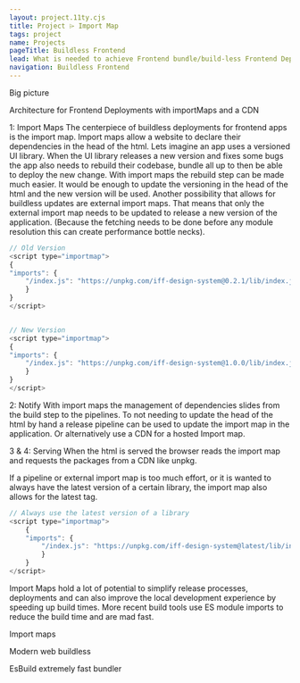 ```yaml
---
layout: project.11ty.cjs
title: Project ⌲ Import Map
tags: project
name: Projects
pageTitle: Buildless Frontend
lead: What is needed to achieve Frontend bundle/build-less Frontend Deployments, what could be a possible deployment architecture and what are the benefits. This example steps through the possible integration of a Pattern Library into a web project.
navigation: Buildless Frontend
---
```


<iff-title level="3">Big picture</iff-title>

<iff-text styling="label">Architecture for Frontend Deployments with importMaps and a CDN</iff-text>
<iff-svg style="padding-top: 24px; padding-bottom: 24px;" src="/img/frontend.svg"></svg>

<iff-title level="3">1: Import Maps</iff-title>
<iff-text>The centerpiece of buildless deployments for frontend apps is the import map. Import maps allow a website to declare their dependencies in the head of the html. Lets imagine an app uses a versioned UI library. When the UI library releases a new version and fixes some bugs the app also needs to rebuild their codebase, bundle all up to then be able to deploy the new change.</iff-text>
<iff-text>With import maps the rebuild step can be made much easier. It would be enough to update the versioning in the head of the html and the new version will be used. Another possibility that allows for buildless updates are external import maps. That means that only the external import map needs to be updated to release a new version of the application. (Because the fetching needs to be done before any module resolution this can create performance bottle necks).</iff-text>

```js
// Old Version
<script type="importmap">
{
"imports": {
    "/index.js": "https://unpkg.com/iff-design-system@0.2.1/lib/index.js?module"
    }
}
</script>


// New Version
<script type="importmap">
{
"imports": {
    "/index.js": "https://unpkg.com/iff-design-system@1.0.0/lib/index.js?module"
    }
}
</script>

```

<iff-title level="3">2: Notify</iff-title>
<iff-text>With import maps the management of dependencies slides from the build step to the pipelines. To not needing to update the head of the html by hand a release pipeline can be used to update the import map in the application. Or alternatively use a CDN for a hosted Import map.</iff-text>

<iff-title level="3">3 & 4: Serving</iff-title>
<iff-text>When the html is served the browser reads the import map and requests the packages from a CDN like unpkg.</iff-text>

<iff-text>If a pipeline or external import map is too much effort, or it is wanted to always have the latest version of a certain library, the import map also allows for the latest tag.</iff-text>

```js
// Always use the latest version of a library
<script type="importmap">
    {
    "imports": {
        "/index.js": "https://unpkg.com/iff-design-system@latest/lib/index.js?module"
        }
    }
</script>
```

<iff-text>Import Maps hold a lot of potential to simplify release processes, deployments and can also improve the local development experience by speeding up build times. More recent build tools use ES module imports to reduce the build time and are mad fast.</iff-text>

<iff-icon-text icon="end" href="https://github.com/WICG/import-maps" target="_blank"><iff-text styling="paragraph" slot="text">Import maps</iff-text></iff-icon-text>

<iff-icon-text icon="end" href="https://modern-web.dev/guides/" target="_blank"><iff-text noLineHeight styling="paragraph" slot="text">Modern web buildless</iff-text></iff-icon-text>

<iff-icon-text icon="end" href="https://esbuild.github.io/" target="_blank"><iff-text styling="paragraph" slot="text">EsBuild extremely fast bundler</iff-text></iff-icon-text>
